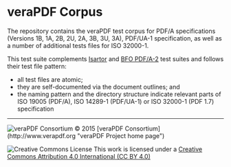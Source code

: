 # veraPDF Corpus

The repository contains the veraPDF test corpus for PDF/A specifications (Versions 1B, 1A, 2B, 2U, 2A, 3B, 3U, 3A), PDF/UA-1 specification, as well as a number of additional tests files for ISO 32000-1.

This test suite complements [Isartor](http://www.pdfa.org/2011/08/isartor-test-suite/ "Isartor test suite") and [BFO PDF/A-2](https://github.com/bfosupport/pdfa-testsuite) test suites and follows their test file pattern:

- all test files are atomic;
- they are self-documented via the document outlines; and
- the naming pattern and the directory structure indicate relevant parts of ISO 19005 (PDF/A), ISO 14289-1 (PDF/UA-1) or ISO 32000-1 (PDF 1.7) specification

***

<img src="http://verapdf.openpreservation.org/wp-content/uploads/sites/3/2015/06/veraPDF-logo-200.png" alt="veraPDF Consortium"/>
© 2015 [veraPDF Consortium](http://www.verapdf.org "veraPDF Project home page")

![Creative Commons License](https://licensebuttons.net/l/by/4.0/88x31.png)
This work is licensed under a [Creative Commons Attribution 4.0 International (CC BY 4.0)](https://creativecommons.org/licenses/by/4.0/)
